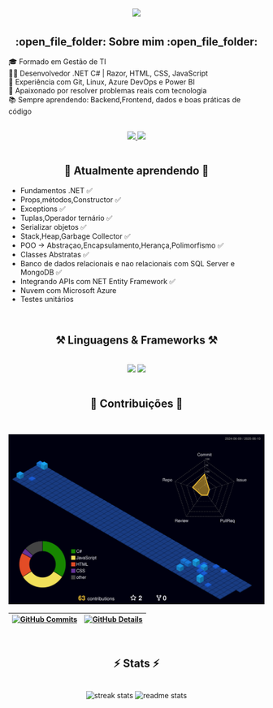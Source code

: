 <h1 align="center">
    <img src="https://readme-typing-svg.herokuapp.com/?font=Righteous&size=35&center=true&vCenter=true&width=500&height=70&duration=4000&lines=Hi+There!+👋;+I'm+Lucas+Cordeiro!;" />
</h1>

<h2 align = "Center">:open_file_folder: Sobre mim :open_file_folder:</h2>

🎓 Formado em Gestão de TI  
👨‍💻 Desenvolvedor .NET C# | Razor, HTML, CSS, JavaScript  
🔧 Experiência com Git, Linux, Azure DevOps e Power BI  
🚀 Apaixonado por resolver problemas reais com tecnologia  
📚 Sempre aprendendo: Backend,Frontend, dados e boas práticas de código  
</br>
<div align="center"> 
 <a href="https://www.linkedin.com/in/lucasramosdeveloper/" target="_blank">
    <img src="https://img.shields.io/badge/LinkedIn-0077B5?style=for-the-badge&logo=linkedin&logoColor=white" />
</a>
<a href="https://api.whatsapp.com/send?phone=5511971518404" target="_blank">
    <img src="https://img.shields.io/badge/WhatsApp-0077B5?style=for-the-badge&logo=whatsapp&logoColor=green"/>
</a>
</div>
<br/>

<h2 align ="center">🌱 Atualmente aprendendo 🌱</h2>
    
- Fundamentos .NET ✅
- Props,métodos,Constructor ✅
- Exceptions ✅
- Tuplas,Operador ternário ✅
- Serializar objetos ✅
- Stack,Heap,Garbage Collector ✅
- POO -> Abstraçao,Encapsulamento,Herança,Polimorfismo ✅
- Classes Abstratas ✅
- Banco de dados relacionais e nao relacionais com SQL Server e MongoDB ✅
- Integrando APIs com NET Entity Framework ✅
- Nuvem com Microsoft Azure
- Testes unitários
</div>
<br/>

<h2 align="center">⚒️ Linguagens & Frameworks ⚒️</h2>
<br/>
<div align="center">
    <img src="https://skillicons.dev/icons?i=bootstrap,visualstudio,html,git,css,vscode" />
    <img src="https://skillicons.dev/icons?i=javascript,linux,c#" /><br>
</div>
<br/>

<div align="center">
  <h2>📌 Contribuições 📌</h2>
  <br>
   
  ![Status](./profile-3d-contrib/profile-night-view.svg)
  
 | [![GitHub Commits](http://github-profile-summary-cards.vercel.app/api/cards/productive-time?username=LucasCordeiro-dev&theme=transparent&utcOffset=-3)](https://github.com/LucasCordeiro-dev/github-profile-summary-cards) | [![GitHub Details](http://github-profile-summary-cards.vercel.app/api/cards/profile-details?username=LucasCordeiro-dev&theme=transparent)](https://github.com/LucasCordeiro-dev/github-profile-summary-cards) |  
 | ----------- | ----------- |
  <br/>
</div>

</div>
 <h2 align="center">⚡ Stats ⚡</h2>
<br>
<div align=center>
  <img width=390 src="https://github-readme-streak-stats-salesp07.vercel.app/?user=LucasCordeiro-dev&count_private=true&theme=transparent&border_radius=10" alt="streak stats"/>
  <img width=390 src="https://github-readme-stats-salesp07.vercel.app/api?username=LucasCordeiro-dev&count_private=true&show_icons=true&theme=transparent&rank_icon=github&border_radius=10" alt="readme stats" />
  <br/>
</div>




